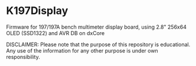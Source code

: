 # K197Display
Firmware for 197/197A bench multimeter display board, using 2.8" 256x64 OLED (SSD1322) and AVR DB on dxCore  

DISCLAIMER: Please note that the purpose of this repository is educational. Any use of the information for any other purpose is under own responsibility.
